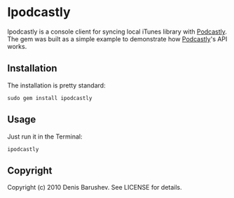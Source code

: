 # Ipodcastly

Ipodcastly is a console client for syncing local iTunes library with
[Podcastly](http://podcastly.com). The gem was built as a simple example to
demonstrate how [Podcastly](http://podcastly.com)'s API works.

## Installation

The installation is pretty standard:

    sudo gem install ipodcastly

## Usage

Just run it in the Terminal:

    ipodcastly

## Copyright

Copyright (c) 2010 Denis Barushev. See LICENSE for details.
